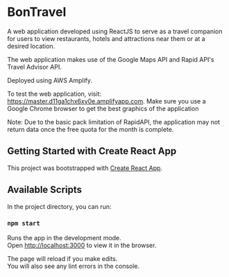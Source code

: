 # BonTravel 

A web application developed using ReactJS to serve as a travel companion for users to view restaurants, hotels and attractions near them or at a desired location.

The web application makes use of the Google Maps API and Rapid API's Travel Advisor API.

Deployed using AWS Amplify.

To test the web application, visit: https://master.d11ga1chx6xy0e.amplifyapp.com. Make sure you use a Google Chrome browser to get the best graphics of the application

Note: Due to the basic pack limitation of RapidAPI, the application may not return data once the free quota for the month is complete. 


## Getting Started with Create React App

This project was bootstrapped with [Create React App](https://github.com/facebook/create-react-app).

## Available Scripts

In the project directory, you can run:

### `npm start`

Runs the app in the development mode.\
Open [http://localhost:3000](http://localhost:3000) to view it in the browser.

The page will reload if you make edits.\
You will also see any lint errors in the console.
